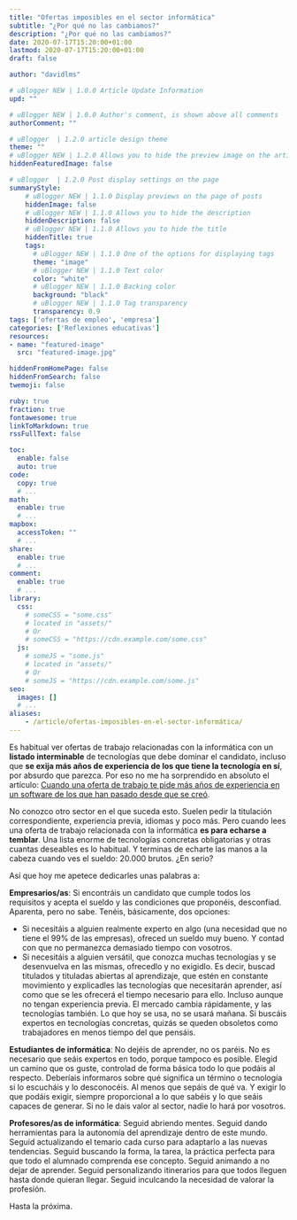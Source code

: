 ```yaml
---
title: "Ofertas imposibles en el sector informática"
subtitle: "¿Por qué no las cambiamos?"
description: "¿Por qué no las cambiamos?"
date: 2020-07-17T15:20:00+01:00
lastmod: 2020-07-17T15:20:00+01:00
draft: false

author: "davidlms"

# uBlogger NEW | 1.0.0 Article Update Information
upd: ""

# uBlogger NEW | 1.0.0 Author's comment, is shown above all comments
authorComment: ""

# uBlogger  | 1.2.0 article design theme
theme: ""
# uBlogger NEW | 1.2.0 Allows you to hide the preview image on the article page
hiddenFeaturedImage: false

# uBlogger  | 1.2.0 Post display settings on the page
summaryStyle:
    # uBlogger NEW | 1.1.0 Display previews on the page of posts
    hiddenImage: false
    # uBlogger NEW | 1.1.0 Allows you to hide the description
    hiddenDescription: false
    # uBlogger NEW | 1.1.0 Allows you to hide the title
    hiddenTitle: true
    tags:
      # uBlogger NEW | 1.1.0 One of the options for displaying tags
      theme: "image"
      # uBlogger NEW | 1.1.0 Text color
      color: "white"
      # uBlogger NEW | 1.1.0 Backing color
      background: "black"
      # uBlogger NEW | 1.1.0 Tag transparency
      transparency: 0.9
tags: ['ofertas de empleo', 'empresa']
categories: ['Reflexiones educativas']
resources:
- name: "featured-image"
  src: "featured-image.jpg"

hiddenFromHomePage: false
hiddenFromSearch: false
twemoji: false

ruby: true
fraction: true
fontawesome: true
linkToMarkdown: true
rssFullText: false

toc:
  enable: false
  auto: true
code:
  copy: true
  # ...
math:
  enable: true
  # ...
mapbox:
  accessToken: ""
  # ...
share:
  enable: true
  # ...
comment:
  enable: true
  # ...
library:
  css:
    # someCSS = "some.css"
    # located in "assets/"
    # Or
    # someCSS = "https://cdn.example.com/some.css"
  js:
    # someJS = "some.js"
    # located in "assets/"
    # Or
    # someJS = "https://cdn.example.com/some.js"
seo:
  images: []
  # ...
aliases:
    - /article/ofertas-imposibles-en-el-sector-informática/
---
```


Es habitual ver ofertas de trabajo relacionadas con la informática con un **listado interminable** de tecnologías que debe dominar el candidato, incluso que **se exija más años de experiencia de los que tiene la tecnología en sí**, por absurdo que parezca. Por eso no me ha sorprendido en absoluto el artículo:
[Cuando una oferta de trabajo te pide más años de experiencia en un software de los que han pasado desde que se creó](https://www.genbeta.com/desarrollo/cuando-oferta-trabajo-te-pide-anos-experiencia-software-que-han-pasado-que-se-lanzo?utm_source=feedburner&utm_medium=feed&utm_campaign=Feed%3A+genbetadev+%28Genbetadev%29).

No conozco otro sector en el que suceda esto. Suelen pedir la titulación correspondiente, experiencia previa, idiomas y poco más. Pero cuando lees una oferta de trabajo relacionada con la informática **es para echarse a temblar**. Una lista enorme de tecnologías concretas obligatorias y otras cuantas deseables es lo habitual. Y terminas de echarte las manos a la cabeza cuando ves el sueldo: 20.000 brutos. ¿En serio?

Así que hoy me apetece dedicarles unas palabras a:

**Empresarios/as**: Si encontráis un candidato que cumple todos los requisitos y acepta el sueldo y las condiciones que proponéis, desconfiad. Aparenta, pero no sabe. Tenéis, básicamente, dos opciones: 
* Si necesitáis a alguien realmente experto en algo (una necesidad que no tiene el 99% de las empresas), ofreced un sueldo muy bueno. Y contad con que no permanezca demasiado tiempo con vosotros.
* Si necesitáis a alguien versátil, que conozca muchas tecnologías y se desenvuelva en las mismas, ofrecedlo y no exigidlo. Es decir, buscad titulados y tituladas abiertas al aprendizaje, que estén en constante movimiento y explicadles las tecnologías que necesitarán aprender, así como que se les ofrecerá el tiempo necesario para ello. Incluso aunque no tengan experiencia previa.
El mercado cambia rápidamente, y las tecnologías también. Lo que hoy se usa, no se usará mañana. Si buscáis expertos en tecnologías concretas, quizás se queden obsoletos como trabajadores en menos tiempo del que pensáis.

**Estudiantes de informática**: No dejéis de aprender, no os paréis. No es necesario que seáis expertos en todo, porque tampoco es posible. Elegid un camino que os guste, controlad de forma básica todo lo que podáis al respecto.  Deberíais informaros sobre qué significa un término o tecnología si lo escucháis y lo desconocéis. Al menos que sepáis de qué va. Y exigir lo que podáis exigir, siempre proporcional a lo que sabéis y lo que seáis capaces de generar. Si no le dais valor al sector, nadie lo hará por vosotros.

**Profesores/as de informática**: Seguid abriendo mentes. Seguid dando herramientas para la autonomía del aprendizaje dentro de este mundo. Seguid actualizando el temario cada curso para adaptarlo a las nuevas tendencias. Seguid buscando la forma, la tarea, la práctica perfecta para que todo el alumnado comprenda ese concepto. Seguid animando a no dejar de aprender. Seguid personalizando itinerarios para que todos lleguen hasta donde quieran llegar. Seguid inculcando la necesidad de valorar la profesión.

Hasta la próxima.